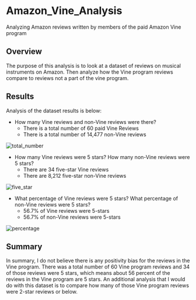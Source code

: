 # Amazon_Vine_Analysis
Analyzing Amazon reviews written by members of the paid Amazon Vine program
## Overview
  The purpose of this analysis is to look at a dataset of reviews on musical instruments on Amazon. Then analyze how the Vine program reviews compare to reviews not a part of the vine program.
## Results
Analysis of the dataset results is below:

- How many Vine reviews and non-Vine reviews were there?
  - There is a total number of 60 paid Vine Reviews
  - There is a total number of 14,477 non-Vine reviews

![total_number](https://user-images.githubusercontent.com/107289345/194428502-66e4b719-d553-43ca-834b-f877c95371b5.png)

- How many Vine reviews were 5 stars? How many non-Vine reviews were 5 stars?
  - There are 34 five-star Vine reviews
  - There are 8,212 five-star non-Vine reviews
  
 ![five_star](https://user-images.githubusercontent.com/107289345/194428530-4cc367a4-a671-4efb-bf6d-b6a37947d469.png)

- What percentage of Vine reviews were 5 stars? What percentage of non-Vine reviews were 5 stars?
  - 56.7% of Vine reviews were 5-stars
  - 56.7% of non-Vine reviews were 5-stars
  
![percentage](https://user-images.githubusercontent.com/107289345/194428554-35168978-ca2a-4d64-8bb8-8501d6c65d27.png)

## Summary
  In summary, I do not believe there is any positivity bias for the reviews in the Vine program. There was a total number of 60 Vine program reviews and 34 of those reviews were 5 stars, which means about 56 percent of the reviews in the Vine program are 5 stars. An additional analysis that I would do with this dataset is to compare how many of those Vine program reviews were 2-star reviews or below. 
